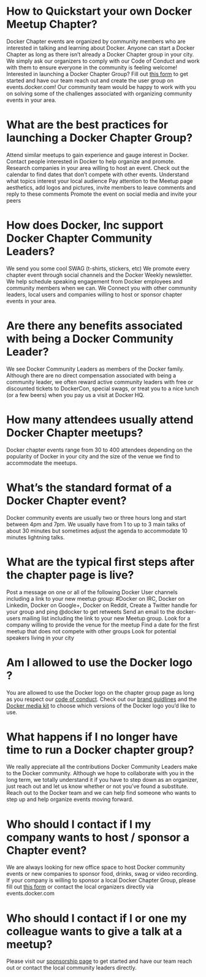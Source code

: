 # How to Quickstart your own Docker Meetup Chapter?

Docker Chapter events are organized by community members who are interested in talking and learning about Docker. Anyone can start a Docker Chapter as long as there isn’t already a Docker Chapter group in your city. We simply ask our organizers to comply with our Code of Conduct and work with them to ensure everyone in the community is feeling welcome!
Interested in launching a Docker Chapter Group?
Fill out [this form](https://docker.mobilize.io/entities/2371/registrations) to get started and have our team reach out and create the user group on events.docker.com! Our community team would be happy to work with you on solving some of the challenges associated with organizing community events in your area.

# What are the best practices for launching a Docker Chapter Group?
Attend similar meetups to gain experience and gauge interest in Docker.
Contact people interested in Docker to help organize and promote.
Research companies in your area willing to host an event.
Check out the calendar to find dates that don’t compete with other events.
Understand what topics interest your local audience
Pay attention to the Meetup page aesthetics, add logos and pictures, invite members to leave comments and reply to these comments
Promote the event on social media and invite your peers


# How does Docker, Inc support Docker Chapter Community Leaders?
We send you some cool SWAG (t-shirts, stickers, etc)
We promote every chapter event through social channels and the Docker Weekly newsletter.
We help schedule speaking engagement from Docker employees and community members when we can.
We Connect you with other community leaders, local users and companies willing to host or sponsor chapter events in your area.


# Are there any benefits associated with being a Docker Community Leader?
We see Docker Community Leaders as members of the Docker family. Although there are no direct compensation associated with being a community leader, we often reward active community leaders with free or discounted tickets to DockerCon, special swags, or treat you to a nice lunch (or a few beers) when you pay us a visit at Docker HQ.

# How many attendees usually attend Docker Chapter meetups?
Docker chapter events range from 30 to 400 attendees depending on the popularity of Docker in your city and the size of the venue we find to accommodate the meetups.

# What’s the standard format of a Docker Chapter event?
Docker community events are usually two or three hours long and start between 4pm and 7pm. We usually have from 1 to up to 3 main talks of about 30 minutes but sometimes adjust the agenda to accommodate 10 minutes lightning talks.

# What are the typical first steps after the chapter page is live?
Post a message on one or all of the following Docker User channels including a link to your new meetup group: #Docker on IRC, Docker on Linkedin, Docker on Google+, Docker on Reddit,
Create a Twitter handle for your group and ping @docker to get retweets
Send an email to the docker-users mailing list including the link to your new Meetup group.
Look for a company willing to provide the venue for the meetup
Find a date for the first meetup that does not compete with other groups
Look for potential speakers living in your city

# Am I allowed to use the Docker logo ?
You are allowed to use the Docker logo on the chapter group page as long as you respect our [code of conduct](https://github.com/docker/code-of-conduct). Check out our [brand guidlines](https://www.docker.com/brand-guidelines) and the [Docker media kit](https://www.docker.com/sites/default/files/legal/docker_logos_2018.zip) to choose which versions of the Docker logo you’d like to use.

# What happens if I no longer have time to run a Docker chapter group?
We really appreciate all the contributions Docker Community Leaders make to the Docker community. Although we hope to collaborate with you in the long term, we totally understand it if you have to step down as an organizer, just reach out and let us know whether or not you’ve found a substitute. Reach out to the Docker team and we can help find someone who wants to step up and help organize events moving forward. 

# Who should I contact if I my company wants to host / sponsor a Chapter event?
We are always looking for new office space to host Docker community events or new companies to sponsor food, drinks, swag or video recording. If your company is willing to sponsor a local Docker Chapter Group, please fill out [this form](https://docker.mobilize.io/entities/2371/registrations) or contact the local organizers directly via events.docker.com

# Who should I contact if I or one my colleague wants to give a talk at a meetup?
Please visit our [sponsorship page](https://events.docker.com/get-involved/sponsor-an-event/) to get started and have our team reach out or contact the local community leaders directly.

